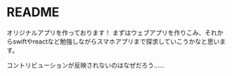 # README

オリジナルアプリを作っております！
まずはウェブアプリを作りこみ、それからswiftやreactなど勉強しながらスマホアプリまで探求していこうかなと思います。

コントリビューションが反映されないのはなぜだろう……
